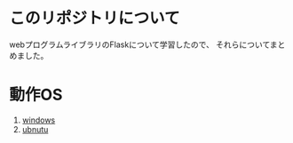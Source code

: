 # このリポジトリについて
webプログラムライブラリのFlaskについて学習したので、
それらについてまとめました。

# 動作OS
1. [windows](/win/README.md)
1. [ubnutu](/bunt)
